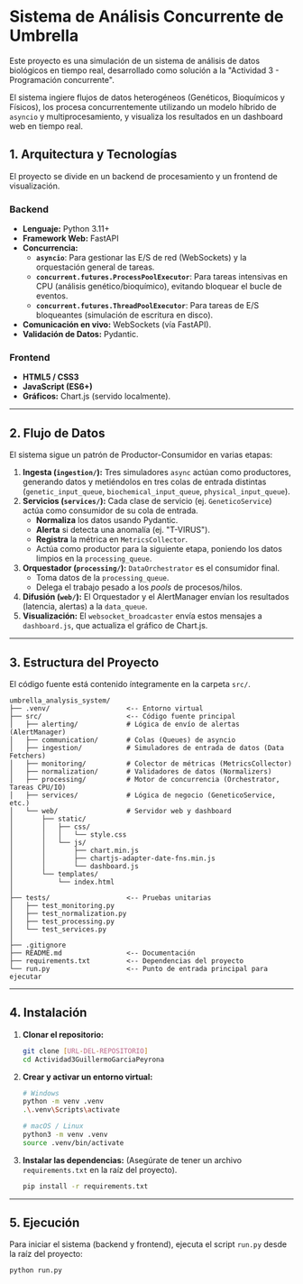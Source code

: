 # Sistema de Análisis Concurrente de Umbrella

Este proyecto es una simulación de un sistema de análisis de datos biológicos en tiempo real, desarrollado como solución a la "Actividad 3 - Programación concurrente".

El sistema ingiere flujos de datos heterogéneos (Genéticos, Bioquímicos y Físicos), los procesa concurrentemente utilizando un modelo híbrido de `asyncio` y multiprocesamiento, y visualiza los resultados en un dashboard web en tiempo real.

## 1. Arquitectura y Tecnologías

El proyecto se divide en un backend de procesamiento y un frontend de visualización.

### Backend
* **Lenguaje:** Python 3.11+
* **Framework Web:** FastAPI
* **Concurrencia:**
    * **`asyncio`**: Para gestionar las E/S de red (WebSockets) y la orquestación general de tareas.
    * **`concurrent.futures.ProcessPoolExecutor`**: Para tareas intensivas en CPU (análisis genético/bioquímico), evitando bloquear el bucle de eventos.
    * **`concurrent.futures.ThreadPoolExecutor`**: Para tareas de E/S bloqueantes (simulación de escritura en disco).
* **Comunicación en vivo:** WebSockets (vía FastAPI).
* **Validación de Datos:** Pydantic.

### Frontend
* **HTML5 / CSS3**
* **JavaScript (ES6+)**
* **Gráficos:** Chart.js (servido localmente).

---

## 2. Flujo de Datos

El sistema sigue un patrón de Productor-Consumidor en varias etapas:

1.  **Ingesta (`ingestion/`):** Tres simuladores `async` actúan como productores, generando datos y metiéndolos en tres colas de entrada distintas (`genetic_input_queue`, `biochemical_input_queue`, `physical_input_queue`).
2.  **Servicios (`services/`):** Cada clase de servicio (ej. `GeneticoService`) actúa como consumidor de su cola de entrada.
    * **Normaliza** los datos usando Pydantic.
    * **Alerta** si detecta una anomalía (ej. "T-VIRUS").
    * **Registra** la métrica en `MetricsCollector`.
    * Actúa como productor para la siguiente etapa, poniendo los datos limpios en la `processing_queue`.
3.  **Orquestador (`processing/`):** `DataOrchestrator` es el consumidor final.
    * Toma datos de la `processing_queue`.
    * Delega el trabajo pesado a los *pools* de procesos/hilos.
4.  **Difusión (`web/`):** El Orquestador y el AlertManager envían los resultados (latencia, alertas) a la `data_queue`.
5.  **Visualización:** El `websocket_broadcaster` envía estos mensajes a `dashboard.js`, que actualiza el gráfico de Chart.js.

---

## 3. Estructura del Proyecto

El código fuente está contenido íntegramente en la carpeta `src/`.
```
umbrella_analysis_system/
├── .venv/                   <-- Entorno virtual
├── src/                     <-- Código fuente principal
│   ├── alerting/            # Lógica de envío de alertas (AlertManager)
│   ├── communication/       # Colas (Queues) de asyncio
│   ├── ingestion/           # Simuladores de entrada de datos (Data Fetchers)
│   ├── monitoring/          # Colector de métricas (MetricsCollector)
│   ├── normalization/       # Validadores de datos (Normalizers)
│   ├── processing/          # Motor de concurrencia (Orchestrator, Tareas CPU/IO)
│   ├── services/            # Lógica de negocio (GeneticoService, etc.)
│   └── web/                 # Servidor web y dashboard
│       ├── static/
│       │   ├── css/
│       │   │   └── style.css
│       │   └── js/
│       │       ├── chart.min.js
│       │       ├── chartjs-adapter-date-fns.min.js
│       │       └── dashboard.js
│       └── templates/
│           └── index.html
│
├── tests/                   <-- Pruebas unitarias
│   ├── test_monitoring.py
│   ├── test_normalization.py
│   ├── test_processing.py
│   └── test_services.py
│
├── .gitignore
├── README.md                <-- Documentación
├── requirements.txt         <-- Dependencias del proyecto
└── run.py                   <-- Punto de entrada principal para ejecutar
```
---

## 4. Instalación

1.  **Clonar el repositorio:**
    ```bash
    git clone [URL-DEL-REPOSITORIO]
    cd Actividad3GuillermoGarciaPeyrona
    ```

2.  **Crear y activar un entorno virtual:**
    ```bash
    # Windows
    python -m venv .venv
    .\.venv\Scripts\activate
    
    # macOS / Linux
    python3 -m venv .venv
    source .venv/bin/activate
    ```

3.  **Instalar las dependencias:**
    (Asegúrate de tener un archivo `requirements.txt` en la raíz del proyecto).
    ```bash
    pip install -r requirements.txt
    ```

---

## 5. Ejecución

Para iniciar el sistema (backend y frontend), ejecuta el script `run.py` desde la raíz del proyecto:

```bash
python run.py
